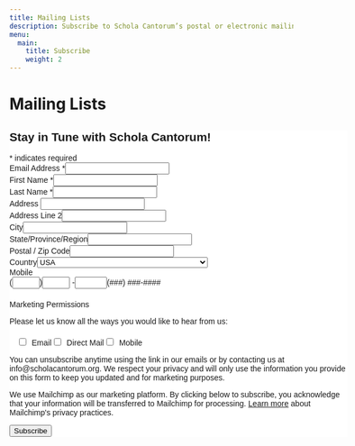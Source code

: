 ```yaml
---
title: Mailing Lists
description: Subscribe to Schola Cantorum’s postal or electronic mailing lists.
menu:
  main:
    title: Subscribe
    weight: 2
---
```


# Mailing Lists

<div id="mc_embed_shell">
      <link href="//cdn-images.mailchimp.com/embedcode/classic-061523.css" rel="stylesheet" type="text/css">
  <style type="text/css">
        #mc_embed_signup{background:#fff; false;clear:left; font:14px Helvetica,Arial,sans-serif; width: 600px;}
        /* Add your own Mailchimp form style overrides in your site stylesheet or in this style block.
           We recommend moving this block and the preceding CSS link to the HEAD of your HTML file. */
</style><style type="text/css">
        #mc-embedded-subscribe-form input[type=checkbox]{display: inline; width: auto;margin-right: 10px;}
#mergeRow-gdpr {margin-top: 20px;}
#mergeRow-gdpr fieldset label {font-weight: normal;}
#mc-embedded-subscribe-form .mc_fieldset{border:none;min-height: 0px;padding-bottom:0px;}
</style>
<div id="mc_embed_signup">
    <form action="https://scholacantorum.us2.list-manage.com/subscribe/post?u=4eefbbf83086ccdfdac86e1c3&amp;id=5df4425cfb&amp;v_id=4562&amp;f_id=00b2fbe3f0" method="post" id="mc-embedded-subscribe-form" name="mc-embedded-subscribe-form" class="validate" target="_blank">
        <div id="mc_embed_signup_scroll"><h2>Stay in Tune with Schola Cantorum!</h2>
            <div class="indicates-required"><span class="asterisk">*</span> indicates required</div>
            <div class="mc-field-group"><label for="mce-EMAIL">Email Address <span class="asterisk">*</span></label><input type="email" name="EMAIL" class="required email" id="mce-EMAIL" required="" value=""></div><div class="mc-field-group"><label for="mce-FNAME">First Name <span class="asterisk">*</span></label><input type="text" name="FNAME" class="required text" id="mce-FNAME" required="" value=""></div><div class="mc-field-group"><label for="mce-LNAME">Last Name <span class="asterisk">*</span></label><input type="text" name="LNAME" class="required text" id="mce-LNAME" required="" value=""></div><div class="mc-address-group"><div class="mc-field-group"><label for="mce-ADDRESS-addr1">Address </label><input type="text" maxlength="70" name="ADDRESS[addr1]" id="mce-ADDRESS-addr1" class="" value=""></div><div class="mc-field-group"><label for="mce-ADDRESS-addr2">Address Line 2</label><input type="text" maxlength="70" name="ADDRESS[addr2]" id="mce-ADDRESS-addr2" value=""></div><div class="mc-address-fields-group"><div class="mc-field-group"><label for="mce-ADDRESS-city">City</label><input type="text" maxlength="40" name="ADDRESS[city]" id="mce-ADDRESS-city" class="" value=""></div><div class="mc-field-group"><label for="mce-ADDRESS-state">State/Province/Region</label><input type="text" maxlength="20" name="ADDRESS[state]" id="mce-ADDRESS-state" class="" value=""></div><div class="mc-field-group"><label for="mce-ADDRESS-zip">Postal / Zip Code</label><input type="text" maxlength="10" name="ADDRESS[zip]" id="mce-ADDRESS-zip" class="" value=""></div></div><div class="mc-field-group"><label for="mce-ADDRESS-country">Country</label><select name="ADDRESS[country]" id="mce-ADDRESS-country" class=""><option value="Albania">Albania</option><option value="Algeria">Algeria</option><option value="Andorra">Andorra</option><option value="Angola">Angola</option><option value="Argentina">Argentina</option><option value="Armenia">Armenia</option><option value="Australia">Australia</option><option value="Austria">Austria</option><option value="Azerbaijan">Azerbaijan</option><option value="Bahamas">Bahamas</option><option value="Bahrain">Bahrain</option><option value="Bangladesh">Bangladesh</option><option value="Barbados">Barbados</option><option value="Belarus">Belarus</option><option value="Belgium">Belgium</option><option value="Belize">Belize</option><option value="Benin">Benin</option><option value="Bermuda">Bermuda</option><option value="Bhutan">Bhutan</option><option value="Bolivia">Bolivia</option><option value="Bosnia and Herzegovina">Bosnia and Herzegovina</option><option value="Botswana">Botswana</option><option value="Brazil">Brazil</option><option value="Bulgaria">Bulgaria</option><option value="Burkina Faso">Burkina Faso</option><option value="Burundi">Burundi</option><option value="Cambodia">Cambodia</option><option value="Cameroon">Cameroon</option><option value="Canada">Canada</option><option value="Cape Verde">Cape Verde</option><option value="Cayman Islands">Cayman Islands</option><option value="Central African Republic">Central African Republic</option><option value="Chad">Chad</option><option value="Chile">Chile</option><option value="China">China</option><option value="Colombia">Colombia</option><option value="Congo">Congo</option><option value="Croatia">Croatia</option><option value="Cyprus">Cyprus</option><option value="Czech Republic">Czech Republic</option><option value="Denmark">Denmark</option><option value="Djibouti">Djibouti</option><option value="Ecuador">Ecuador</option><option value="Egypt">Egypt</option><option value="El Salvador">El Salvador</option><option value="Equatorial Guinea">Equatorial Guinea</option><option value="Eritrea">Eritrea</option><option value="Estonia">Estonia</option><option value="Ethiopia">Ethiopia</option><option value="Fiji">Fiji</option><option value="Finland">Finland</option><option value="France">France</option><option value="Gabon">Gabon</option><option value="Gambia">Gambia</option><option value="Georgia">Georgia</option><option value="Germany">Germany</option><option value="Ghana">Ghana</option><option value="Greece">Greece</option><option value="Guam">Guam</option><option value="Guinea">Guinea</option><option value="Guinea-Bissau">Guinea-Bissau</option><option value="Guyana">Guyana</option><option value="Honduras">Honduras</option><option value="Hong Kong">Hong Kong</option><option value="Hungary">Hungary</option><option value="Iceland">Iceland</option><option value="India">India</option><option value="Indonesia">Indonesia</option><option value="Ireland">Ireland</option><option value="Israel">Israel</option><option value="Italy">Italy</option><option value="Japan">Japan</option><option value="Jordan">Jordan</option><option value="Kazakhstan">Kazakhstan</option><option value="Kenya">Kenya</option><option value="Kuwait">Kuwait</option><option value="Kyrgyzstan">Kyrgyzstan</option><option value="Lao People's Democratic Republic">Lao People's Democratic Republic</option><option value="Latvia">Latvia</option><option value="Lebanon">Lebanon</option><option value="Lesotho">Lesotho</option><option value="Liberia">Liberia</option><option value="Liechtenstein">Liechtenstein</option><option value="Lithuania">Lithuania</option><option value="Luxembourg">Luxembourg</option><option value="Macedonia">Macedonia</option><option value="Madagascar">Madagascar</option><option value="Malawi">Malawi</option><option value="Malaysia">Malaysia</option><option value="Maldives">Maldives</option><option value="Mali">Mali</option><option value="Malta">Malta</option><option value="Mauritania">Mauritania</option><option value="Mexico">Mexico</option><option value="Moldova">Moldova</option><option value="Monaco">Monaco</option><option value="Mongolia">Mongolia</option><option value="Morocco">Morocco</option><option value="Mozambique">Mozambique</option><option value="Namibia">Namibia</option><option value="Nepal">Nepal</option><option value="Netherlands">Netherlands</option><option value="Netherlands Antilles">Netherlands Antilles</option><option value="New Zealand">New Zealand</option><option value="Nicaragua">Nicaragua</option><option value="Niger">Niger</option><option value="Nigeria">Nigeria</option><option value="Norway">Norway</option><option value="Oman">Oman</option><option value="Pakistan">Pakistan</option><option value="Panama">Panama</option><option value="Paraguay">Paraguay</option><option value="Peru">Peru</option><option value="Philippines">Philippines</option><option value="Poland">Poland</option><option value="Portugal">Portugal</option><option value="Qatar">Qatar</option><option value="Reunion">Reunion</option><option value="Romania">Romania</option><option value="Russia">Russia</option><option value="Rwanda">Rwanda</option><option value="Samoa (Independent)">Samoa (Independent)</option><option value="Saudi Arabia">Saudi Arabia</option><option value="Senegal">Senegal</option><option value="Seychelles">Seychelles</option><option value="Sierra Leone">Sierra Leone</option><option value="Singapore">Singapore</option><option value="Slovakia">Slovakia</option><option value="Slovenia">Slovenia</option><option value="Somalia">Somalia</option><option value="South Africa">South Africa</option><option value="South Korea">South Korea</option><option value="Spain">Spain</option><option value="Sri Lanka">Sri Lanka</option><option value="Suriname">Suriname</option><option value="Swaziland">Swaziland</option><option value="Sweden">Sweden</option><option value="Switzerland">Switzerland</option><option value="Taiwan">Taiwan</option><option value="Tanzania">Tanzania</option><option value="Thailand">Thailand</option><option value="Togo">Togo</option><option value="Tunisia">Tunisia</option><option value="Turkiye">Turkiye</option><option value="Turkmenistan">Turkmenistan</option><option value="Uganda">Uganda</option><option value="Ukraine">Ukraine</option><option value="United Arab Emirates">United Arab Emirates</option><option value="Uruguay">Uruguay</option><option value="USA" selected="">USA</option><option value="Uzbekistan">Uzbekistan</option><option value="Vatican City State (Holy See)">Vatican City State (Holy See)</option><option value="Venezuela">Venezuela</option><option value="Vietnam">Vietnam</option><option value="Virgin Islands (British)">Virgin Islands (British)</option><option value="Yemen">Yemen</option><option value="Zambia">Zambia</option><option value="Zimbabwe">Zimbabwe</option><option value="Antigua And Barbuda">Antigua And Barbuda</option><option value="Anguilla">Anguilla</option><option value="American Samoa">American Samoa</option><option value="Aruba">Aruba</option><option value="Brunei Darussalam">Brunei Darussalam</option><option value="Bouvet Island">Bouvet Island</option><option value="Cook Islands">Cook Islands</option><option value="Christmas Island">Christmas Island</option><option value="Dominican Republic">Dominican Republic</option><option value="Western Sahara">Western Sahara</option><option value="Falkland Islands">Falkland Islands</option><option value="Faroe Islands">Faroe Islands</option><option value="Grenada">Grenada</option><option value="French Guiana">French Guiana</option><option value="Gibraltar">Gibraltar</option><option value="Greenland">Greenland</option><option value="Guadeloupe">Guadeloupe</option><option value="Guatemala">Guatemala</option><option value="Haiti">Haiti</option><option value="Jamaica">Jamaica</option><option value="Kiribati">Kiribati</option><option value="Comoros">Comoros</option><option value="Saint Kitts and Nevis">Saint Kitts and Nevis</option><option value="Saint Lucia">Saint Lucia</option><option value="Marshall Islands">Marshall Islands</option><option value="Macau">Macau</option><option value="Martinique">Martinique</option><option value="Mauritius">Mauritius</option><option value="New Caledonia">New Caledonia</option><option value="Norfolk Island">Norfolk Island</option><option value="Nauru">Nauru</option><option value="Niue">Niue</option><option value="Papua New Guinea">Papua New Guinea</option><option value="Pitcairn">Pitcairn</option><option value="Palau">Palau</option><option value="Solomon Islands">Solomon Islands</option><option value="Svalbard and Jan Mayen Islands">Svalbard and Jan Mayen Islands</option><option value="San Marino">San Marino</option><option value="Tonga">Tonga</option><option value="Timor-Leste">Timor-Leste</option><option value="Trinidad and Tobago">Trinidad and Tobago</option><option value="Tuvalu">Tuvalu</option><option value="Saint Vincent and the Grenadines">Saint Vincent and the Grenadines</option><option value="Virgin Islands (U.S.)">Virgin Islands (U.S.)</option><option value="Vanuatu">Vanuatu</option><option value="Mayotte">Mayotte</option><option value="Myanmar">Myanmar</option><option value="Sao Tome and Principe">Sao Tome and Principe</option><option value="South Georgia and the South Sandwich Islands">South Georgia and the South Sandwich Islands</option><option value="Tajikistan">Tajikistan</option><option value="United Kingdom">United Kingdom</option><option value="Costa Rica">Costa Rica</option><option value="Guernsey">Guernsey</option><option value="North Korea">North Korea</option><option value="Afghanistan">Afghanistan</option><option value="Cote D'Ivoire">Cote D'Ivoire</option><option value="Cuba">Cuba</option><option value="French Polynesia">French Polynesia</option><option value="Iran">Iran</option><option value="Iraq">Iraq</option><option value="Libya">Libya</option><option value="Palestine">Palestine</option><option value="Syria">Syria</option><option value="Aaland Islands">Aaland Islands</option><option value="Turks &amp; Caicos Islands">Turks &amp; Caicos Islands</option><option value="Jersey  (Channel Islands)">Jersey  (Channel Islands)</option><option value="Dominica">Dominica</option><option value="Montenegro">Montenegro</option><option value="Sudan">Sudan</option><option value="Montserrat">Montserrat</option><option value="Curacao">Curacao</option><option value="Sint Maarten">Sint Maarten</option><option value="South Sudan">South Sudan</option><option value="Republic of Kosovo">Republic of Kosovo</option><option value="Congo, Democratic Republic of the">Congo, Democratic Republic of the</option><option value="Isle of Man">Isle of Man</option><option value="Saint Martin">Saint Martin</option><option value="Bonaire, Saint Eustatius and Saba">Bonaire, Saint Eustatius and Saba</option><option value="Serbia">Serbia</option></select></div></div><div class="mc-field-group"><label for="mce-MOBILE">Mobile </label><div class="phonefield phonefield-us">(<span class="phonearea"><input class="phonepart REQ_CSS" pattern="[0-9]*" id="mce-MOBILE-area" name="MOBILE[area]" maxlength="3" size="3" type="text" value=""></span>)<span class="phonedetail1"><input class="phonepart REQ_CSS" pattern="[0-9]*" id="mce-MOBILE-detail1" name="MOBILE[detail1]" maxlength="3" size="3" type="text" value=""></span> -<span class="phonedetail2"><input class="phonepart REQ_CSS" pattern="[0-9]*" id="mce-MOBILE-detail2" name="MOBILE[detail2]" maxlength="4" size="4" type="text" value=""></span><span class="small-meta nowrap">(###) ###-####</span></div></div><div id="mergeRow-gdpr" class="mergeRow gdpr-mergeRow content__gdprBlock mc-field-group"><div class="content__gdpr"><label>Marketing Permissions</label><p>Please let us know all the ways you would like to hear from us:</p><fieldset class="mc_fieldset gdprRequired mc-field-group" name="interestgroup_field"><label class="checkbox subfield" for="gdpr1"><input type="checkbox" id="gdpr_1" name="gdpr[1]" class="gdpr" value="Y"><span>Email</span></label><label class="checkbox subfield" for="gdpr5"><input type="checkbox" id="gdpr_5" name="gdpr[5]" class="gdpr" value="Y"><span>Direct Mail</span></label><label class="checkbox subfield" for="gdpr26818"><input type="checkbox" id="gdpr_26818" name="gdpr[26818]" class="gdpr" value="Y"><span>Mobile</span></label></fieldset><p>You can unsubscribe anytime using the link in our emails or by contacting us at info@scholacantorum.org. We respect your privacy and will only use the information you provide on this form to keep you updated and for marketing purposes. </p></div><div class="content__gdprLegal"><p>We use Mailchimp as our marketing platform. By clicking below to subscribe, you acknowledge that your information will be transferred to Mailchimp for processing. <a href="https://mailchimp.com/legal/terms">Learn more</a> about Mailchimp's privacy practices.</p></div></div>
<div hidden=""><input type="hidden" name="tags" value="1953110"></div>
        <div id="mce-responses" class="clear">
            <div class="response" id="mce-error-response" style="display: none;"></div>
            <div class="response" id="mce-success-response" style="display: none;"></div>
        </div><div aria-hidden="true" style="position: absolute; left: -5000px;"><input type="text" name="b_4eefbbf83086ccdfdac86e1c3_5df4425cfb" tabindex="-1" value=""></div><div class="clear"><input type="submit" name="subscribe" id="mc-embedded-subscribe" class="button" value="Subscribe"></div>
    </div>
</form>
</div>
<script type="text/javascript" src="//s3.amazonaws.com/downloads.mailchimp.com/js/mc-validate.js"></script><script type="text/javascript">(function($) {window.fnames = new Array(); window.ftypes = new Array();fnames[0]='EMAIL';ftypes[0]='email';fnames[1]='FNAME';ftypes[1]='text';fnames[2]='LNAME';ftypes[2]='text';fnames[4]='ADDRESS';ftypes[4]='address';fnames[5]='MOBILE';ftypes[5]='phone';}(jQuery));var $mcj = jQuery.noConflict(true);
    // SMS Phone Multi-Country Functionality
    if(!window.MC) {
      window.MC = {};
    }
    window.MC.smsPhoneData = {
      defaultCountryCode: 'US',
      programs: [],
      smsProgramDataCountryNames: []
    };

    function getCountryUnicodeFlag(countryCode) {
       return countryCode.toUpperCase().replace(/./g, (char) => String.fromCodePoint(char.charCodeAt(0) + 127397))
    };

    // HTML sanitization function to prevent XSS
    function sanitizeHtml(str) {
      if (typeof str !== 'string') return '';
      return str
        .replace(/&/g, '&amp;')
        .replace(/</g, '&lt;')
        .replace(/>/g, '&gt;')
        .replace(/"/g, '&quot;')
        .replace(/'/g, '&#x27;')
        .replace(/\//g, '&#x2F;');
    }

    // URL sanitization function to prevent javascript: and data: URLs
    function sanitizeUrl(url) {
      if (typeof url !== 'string') return '';
      const trimmedUrl = url.trim().toLowerCase();
      if (trimmedUrl.startsWith('javascript:') || trimmedUrl.startsWith('data:') || trimmedUrl.startsWith('vbscript:')) {
        return '#';
      }
      return url;
    }

    const getBrowserLanguage = () => {
      if (!window?.navigator?.language?.split('-')[1]) {
        return window?.navigator?.language?.toUpperCase();
      }
      return window?.navigator?.language?.split('-')[1];
    };

    function getDefaultCountryProgram(defaultCountryCode, smsProgramData) {
      if (!smsProgramData || smsProgramData.length === 0) {
        return null;
      }

      const browserLanguage = getBrowserLanguage();

      if (browserLanguage) {
        const foundProgram = smsProgramData.find(
          (program) => program?.countryCode === browserLanguage,
        );
        if (foundProgram) {
          return foundProgram;
        }
      }

      if (defaultCountryCode) {
        const foundProgram = smsProgramData.find(
          (program) => program?.countryCode === defaultCountryCode,
        );
        if (foundProgram) {
          return foundProgram;
        }
      }

      return smsProgramData[0];
    }

    function updateSmsLegalText(countryCode, fieldName) {
      if (!countryCode || !fieldName) {
        return;
      }

      const programs = window?.MC?.smsPhoneData?.programs;
      if (!programs || !Array.isArray(programs)) {
        return;
      }

      const program = programs.find(program => program?.countryCode === countryCode);
      if (!program || !program.requiredTemplate) {
        return;
      }

      const legalTextElement = document.querySelector('#legal-text-' + fieldName);
      if (!legalTextElement) {
        return;
      }

      // Remove HTML tags and clean up the text
      const divRegex = new RegExp('</?[div][^>]*>', 'gi');
      const fullAnchorRegex = new RegExp('<a.*?</a>', 'g');
      const anchorRegex = new RegExp('<a href="(.*?)" target="(.*?)">(.*?)</a>');

      const requiredLegalText = program.requiredTemplate
        .replace(divRegex, '')
        .replace(fullAnchorRegex, '')
        .slice(0, -1);

      const anchorMatches = program.requiredTemplate.match(anchorRegex);

      if (anchorMatches && anchorMatches.length >= 4) {
        // Create link element safely using DOM methods instead of innerHTML
        const linkElement = document.createElement('a');
        linkElement.href = sanitizeUrl(anchorMatches[1]);
        linkElement.target = sanitizeHtml(anchorMatches[2]);
        linkElement.textContent = sanitizeHtml(anchorMatches[3]);

        legalTextElement.textContent = requiredLegalText + ' ';
        legalTextElement.appendChild(linkElement);
        legalTextElement.appendChild(document.createTextNode('.'));
      } else {
        legalTextElement.textContent = requiredLegalText + '.';
      }
    }

    function generateDropdownOptions(smsProgramData) {
      if (!smsProgramData || smsProgramData.length === 0) {
        return '';
      }

      return smsProgramData.map(program => {
        const flag = getCountryUnicodeFlag(program.countryCode);
        const countryName = getCountryName(program.countryCode);
        const callingCode = program.countryCallingCode || '';
        // Sanitize all values to prevent XSS
        const sanitizedCountryCode = sanitizeHtml(program.countryCode || '');
        const sanitizedCountryName = sanitizeHtml(countryName || '');
        const sanitizedCallingCode = sanitizeHtml(callingCode || '');
        return '<option value="' + sanitizedCountryCode + '">' + sanitizedCountryName + ' ' + sanitizedCallingCode + '</option>';
      }).join('');
    }

    function getCountryName(countryCode) {
      if (window.MC?.smsPhoneData?.smsProgramDataCountryNames && Array.isArray(window.MC.smsPhoneData.smsProgramDataCountryNames)) {
        for (let i = 0; i < window.MC.smsPhoneData.smsProgramDataCountryNames.length; i++) {
          if (window.MC.smsPhoneData.smsProgramDataCountryNames[i].code === countryCode) {
            return window.MC.smsPhoneData.smsProgramDataCountryNames[i].name;
          }
        }
      }
      return countryCode;
    }

    function getDefaultPlaceholder(countryCode) {
      if (!countryCode || typeof countryCode !== 'string') {
        return '+1 000 000 0000'; // Default US placeholder
      }

      const mockPlaceholders = [
        {
      countryCode: 'US',
      placeholder: '+1 000 000 0000',
      helpText: 'Include the US country code +1 before the phone number',
    },
    {
      countryCode: 'GB',
      placeholder: '+44 0000 000000',
      helpText: 'Include the GB country code +44 before the phone number',
    },
    {
      countryCode: 'CA',
      placeholder: '+1 000 000 0000',
      helpText: 'Include the CA country code +1 before the phone number',
    },
    {
      countryCode: 'AU',
      placeholder: '+61 000 000 000',
      helpText: 'Include the AU country code +61 before the phone number',
    },
    {
      countryCode: 'DE',
      placeholder: '+49 000 0000000',
      helpText: 'Fügen Sie vor der Telefonnummer die DE-Ländervorwahl +49 ein',
    },
    {
      countryCode: 'FR',
      placeholder: '+33 0 00 00 00 00',
      helpText: 'Incluez le code pays FR +33 avant le numéro de téléphone',
    },
    {
      countryCode: 'ES',
      placeholder: '+34 000 000 000',
      helpText: 'Incluya el código de país ES +34 antes del número de teléfono',
    },
    {
      countryCode: 'NL',
      placeholder: '+31 0 00000000',
      helpText: 'Voeg de NL-landcode +31 toe vóór het telefoonnummer',
    },
    {
      countryCode: 'BE',
      placeholder: '+32 000 00 00 00',
      helpText: 'Incluez le code pays BE +32 avant le numéro de téléphone',
    },
    {
      countryCode: 'CH',
      placeholder: '+41 00 000 00 00',
      helpText: 'Fügen Sie vor der Telefonnummer die CH-Ländervorwahl +41 ein',
    },
    {
      countryCode: 'AT',
      placeholder: '+43 000 000 0000',
      helpText: 'Fügen Sie vor der Telefonnummer die AT-Ländervorwahl +43 ein',
    },
    {
      countryCode: 'IE',
      placeholder: '+353 00 000 0000',
      helpText: 'Include the IE country code +353 before the phone number',
    },
    {
      countryCode: 'IT',
      placeholder: '+39 000 000 0000',
      helpText:
        'Includere il prefisso internazionale IT +39 prima del numero di telefono',
    },
      ];

      const selectedPlaceholder = mockPlaceholders.find(function(item) {
        return item && item.countryCode === countryCode;
      });

      return selectedPlaceholder ? selectedPlaceholder.placeholder : mockPlaceholders[0].placeholder;
    }

    function updatePlaceholder(countryCode, fieldName) {
      if (!countryCode || !fieldName) {
        return;
      }

      const phoneInput = document.querySelector('#mce-' + fieldName);
      if (!phoneInput) {
        return;
      }

      const placeholder = getDefaultPlaceholder(countryCode);
      if (placeholder) {
        phoneInput.placeholder = placeholder;
      }
    }

    function updateCountryCodeInstruction(countryCode, fieldName) {
      updatePlaceholder(countryCode, fieldName);

    }

    function getDefaultHelpText(countryCode) {
      const mockPlaceholders = [
        {
          countryCode: 'US',
          placeholder: '+1 000 000 0000',
          helpText: 'Include the US country code +1 before the phone number',
        },
        {
          countryCode: 'GB',
          placeholder: '+44 0000 000000',
          helpText: 'Include the GB country code +44 before the phone number',
        },
        {
          countryCode: 'CA',
          placeholder: '+1 000 000 0000',
          helpText: 'Include the CA country code +1 before the phone number',
        },
        {
          countryCode: 'AU',
          placeholder: '+61 000 000 000',
          helpText: 'Include the AU country code +61 before the phone number',
        },
        {
          countryCode: 'DE',
          placeholder: '+49 000 0000000',
          helpText: 'Fügen Sie vor der Telefonnummer die DE-Ländervorwahl +49 ein',
        },
        {
          countryCode: 'FR',
          placeholder: '+33 0 00 00 00 00',
          helpText: 'Incluez le code pays FR +33 avant le numéro de téléphone',
        },
        {
          countryCode: 'ES',
          placeholder: '+34 000 000 000',
          helpText: 'Incluya el código de país ES +34 antes del número de teléfono',
        },
        {
          countryCode: 'NL',
          placeholder: '+31 0 00000000',
          helpText: 'Voeg de NL-landcode +31 toe vóór het telefoonnummer',
        },
        {
          countryCode: 'BE',
          placeholder: '+32 000 00 00 00',
          helpText: 'Incluez le code pays BE +32 avant le numéro de téléphone',
        },
        {
          countryCode: 'CH',
          placeholder: '+41 00 000 00 00',
          helpText: 'Fügen Sie vor der Telefonnummer die CH-Ländervorwahl +41 ein',
        },
        {
          countryCode: 'AT',
          placeholder: '+43 000 000 0000',
          helpText: 'Fügen Sie vor der Telefonnummer die AT-Ländervorwahl +43 ein',
        },
        {
          countryCode: 'IE',
          placeholder: '+353 00 000 0000',
          helpText: 'Include the IE country code +353 before the phone number',
        },
        {
          countryCode: 'IT',
          placeholder: '+39 000 000 0000',
          helpText: 'Includere il prefisso internazionale IT +39 prima del numero di telefono',
        },
      ];

      if (!countryCode || typeof countryCode !== 'string') {
        return mockPlaceholders[0].helpText;
      }

      const selectedHelpText = mockPlaceholders.find(function(item) {
          return item && item.countryCode === countryCode;
        });

        return selectedHelpText ? selectedHelpText.helpText : mockPlaceholders[0].helpText;
    }

    function setDefaultHelpText(countryCode) {
      const helpTextSpan = document.querySelector('#help-text');
      if (!helpTextSpan) {
        return;
      }


    }

    function updateHelpTextCountryCode(countryCode, fieldName) {
      if (!countryCode || !fieldName) {
        return;
      }

      setDefaultHelpText(countryCode);
    }

    function initializeSmsPhoneDropdown(fieldName) {
      if (!fieldName || typeof fieldName !== 'string') {
        return;
      }

      const dropdown = document.querySelector('#country-select-' + fieldName);
      const displayFlag = document.querySelector('#flag-display-' + fieldName);

      if (!dropdown || !displayFlag) {
        return;
      }

      const smsPhoneData = window.MC?.smsPhoneData;
      if (smsPhoneData && smsPhoneData.programs && Array.isArray(smsPhoneData.programs)) {
        dropdown.innerHTML = generateDropdownOptions(smsPhoneData.programs);
      }

      const defaultProgram = getDefaultCountryProgram(smsPhoneData?.defaultCountryCode, smsPhoneData?.programs);
      if (defaultProgram && defaultProgram.countryCode) {
        dropdown.value = defaultProgram.countryCode;

        const flagSpan = displayFlag?.querySelector('#flag-emoji-' + fieldName);
        if (flagSpan) {
          flagSpan.textContent = getCountryUnicodeFlag(defaultProgram.countryCode);
          flagSpan.setAttribute('aria-label', sanitizeHtml(defaultProgram.countryCode) + ' flag');
        }

        updateSmsLegalText(defaultProgram.countryCode, fieldName);
        updatePlaceholder(defaultProgram.countryCode, fieldName);
        updateCountryCodeInstruction(defaultProgram.countryCode, fieldName);
      }


      var phoneInput = document.querySelector('#mce-' + fieldName);
      if (phoneInput && defaultProgram.countryCallingCode) {
        phoneInput.value = defaultProgram.countryCallingCode;
      }



      displayFlag?.addEventListener('click', function(e) {
        dropdown.focus();
      });


      dropdown?.addEventListener('change', function() {
        const selectedCountry = this.value;

        if (!selectedCountry || typeof selectedCountry !== 'string') {
          return;
        }

        const flagSpan = displayFlag?.querySelector('#flag-emoji-' + fieldName);
        if (flagSpan) {
          flagSpan.textContent = getCountryUnicodeFlag(selectedCountry);
          flagSpan.setAttribute('aria-label', sanitizeHtml(selectedCountry) + ' flag');
        }


        const selectedProgram = window.MC?.smsPhoneData?.programs.find(function(program) {
          return program && program.countryCode === selectedCountry;
        });
        var phoneInput = document.querySelector('#mce-' + fieldName);
        if (phoneInput && selectedProgram.countryCallingCode) {
          phoneInput.value = selectedProgram.countryCallingCode;
        }


        updateSmsLegalText(selectedCountry, fieldName);
        updatePlaceholder(selectedCountry, fieldName);
        updateCountryCodeInstruction(selectedCountry, fieldName);
      });
    }

    document.addEventListener('DOMContentLoaded', function() {
      const smsPhoneFields = document.querySelectorAll('[id^="country-select-"]');

      smsPhoneFields.forEach(function(dropdown) {
        const fieldName = dropdown?.id.replace('country-select-', '');
        initializeSmsPhoneDropdown(fieldName);
      });
    });
    </script></div>
